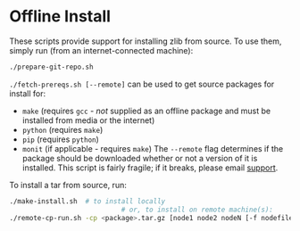 # Offline Install
These scripts provide support for installing zlib from source. To use them, simply run (from an internet-connected machine):
```bash
./prepare-git-repo.sh
```

`./fetch-prereqs.sh [--remote]` can be used to get source packages for install for:
* `make` (requires `gcc` - *not* supplied as an offline package and must be installed from media or the internet)
* `python` (requires `make`)
* `pip` (requires `python`)
* `monit` (if applicable - requires `make`)
The `--remote` flag determines if the package should be downloaded whether or not a version of it is installed.
This script is fairly fragile; if it breaks, please email [support](support@insightfinder.com).

To install a tar from source, run:
```bash
./make-install.sh  # to install locally
                            # or, to install on remote machine(s):
./remote-cp-run.sh -cp <package>.tar.gz [node1 node2 nodeN [-f nodefile list_of_nodes]]
```
